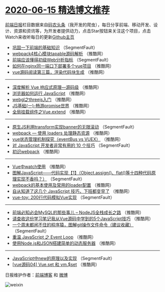 # [2020-06-15 精选博文推荐](http://hao.caibaojian.com/date/2020/06/15)

[前端日报](http://caibaojian.com/c/news)栏目数据来自[码农头条](http://hao.caibaojian.com/)（我开发的爬虫），每日分享前端、移动开发、设计、资源和资讯等，为开发者提供动力，点击Star按钮来关注这个项目，点击Watch来收听每日的更新[Github主页](https://github.com/kujian/frontendDaily)
* [巩固一下前端的基础知识](http://hao.caibaojian.com/143527.html) （SegmentFault）
* [webpack4核心模块tapable源码解析](http://hao.caibaojian.com/143538.html) （推酷网）
* [前端应该懂得初级Web分析指标](http://hao.caibaojian.com/143528.html) （SegmentFault）
* [如何在nginx同一端口下部署多个vue项目](http://hao.caibaojian.com/143539.html) （推酷网）
* [vue源码阅读第三篇，渲染代码块生成](http://hao.caibaojian.com/143529.html) （推酷网）

***
* [深度解析 Vue 响应式原理—源码级](http://hao.caibaojian.com/143540.html) （推酷网）
* [浏览器如何运行 JavaScript](http://hao.caibaojian.com/143530.html) （推酷网）
* [webgl之threejs入门](http://hao.caibaojian.com/143541.html) （推酷网）
* [JS基础(一)-畅游promise世界](http://hao.caibaojian.com/143531.html) （推酷网）
* [全局挂载组件之Vue.extend](http://hao.caibaojian.com/143542.html) （推酷网）

***
* [原生JS利用transform实现banner的无限滚动](http://hao.caibaojian.com/143521.html) （SegmentFault）
* [webpack &#8212; 使用 loaders 处理静态资源](http://hao.caibaojian.com/143532.html) （推酷网）
* [vue状态管理机制探究（eventBus vs VUEX）](http://hao.caibaojian.com/143543.html) （推酷网）
* [对 JavaScript 开发者非常有用的 10 个技巧](http://hao.caibaojian.com/143522.html) （SegmentFault）
* [初识webpack](http://hao.caibaojian.com/143533.html) （推酷网）

***
* [Vue中watch使用](http://hao.caibaojian.com/143544.html) （推酷网）
* [图解JavaScript——代码实现【1】（Object.assign()、flat()等十四种代码原理实现不香吗？）](http://hao.caibaojian.com/143523.html) （SegmentFault）
* [webpack的基本使用及常用的loader配置](http://hao.caibaojian.com/143534.html) （推酷网）
* [自从知道了这几个 JavaScript 技巧，下班都变早了](http://hao.caibaojian.com/143545.html) （推酷网）
* [vue-toy: 200行代码模拟Vue实现](http://hao.caibaojian.com/143524.html) （SegmentFault）

***
* [前端必知必会MySQL的那些事儿 &#8211; NodeJS全栈成长之路](http://hao.caibaojian.com/143535.html) （推酷网）
* [请查收这份学习笔记我从Vue源码中学到的5个JavaScript技巧](http://hao.caibaojian.com/143546.html) （推酷网）
* [一个周末都闲不住的程序猿，图解git操作文件命令（建议收藏）](http://hao.caibaojian.com/143525.html) （SegmentFault）
* [重温 JavaScript 之 Event Loop](http://hao.caibaojian.com/143536.html) （推酷网）
* [使用Node.js和JSON搭建简单的动态服务器](http://hao.caibaojian.com/143547.html) （推酷网）

***
* [JavaScript中new的原理以及实现](http://hao.caibaojian.com/143526.html) （SegmentFault）
* [[vue源码04] Vue.set 和 vm.$set](http://hao.caibaojian.com/143537.html) （推酷网）

日报维护作者：[前端博客](http://caibaojian.com/) 和 [微博](http://caibaojian.com/go/weibo)

![weixin](https://user-images.githubusercontent.com/3055447/38468989-651132ac-3b80-11e8-8e6b-15122322a9d7.png)